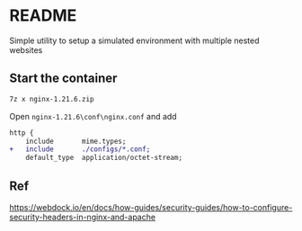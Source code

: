# README

Simple utility to setup a simulated environment with multiple nested websites

## Start the container

```bash
7z x nginx-1.21.6.zip
```

Open `nginx-1.21.6\conf\nginx.conf` and add

```diff
http {
    include       mime.types;
+   include       ./configs/*.conf;
    default_type  application/octet-stream;
```

## Ref

<https://webdock.io/en/docs/how-guides/security-guides/how-to-configure-security-headers-in-nginx-and-apache>

